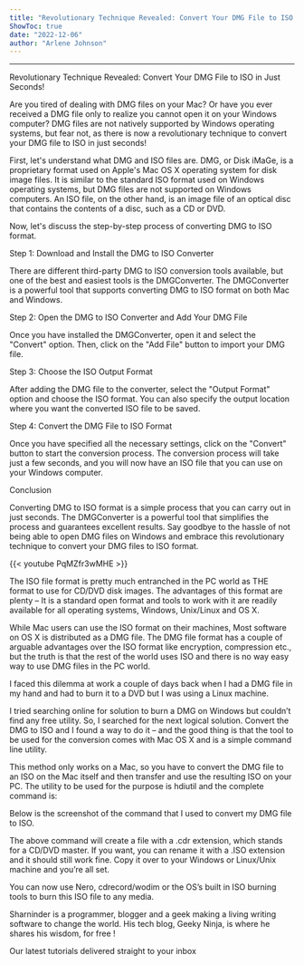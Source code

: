 ```yaml
---
title: "Revolutionary Technique Revealed: Convert Your DMG File to ISO in Just Seconds!"
ShowToc: true 
date: "2022-12-06"
author: "Arlene Johnson"
---
```

*****
Revolutionary Technique Revealed: Convert Your DMG File to ISO in Just Seconds!

Are you tired of dealing with DMG files on your Mac? Or have you ever received a DMG file only to realize you cannot open it on your Windows computer? DMG files are not natively supported by Windows operating systems, but fear not, as there is now a revolutionary technique to convert your DMG file to ISO in just seconds!

First, let's understand what DMG and ISO files are. DMG, or Disk iMaGe, is a proprietary format used on Apple's Mac OS X operating system for disk image files. It is similar to the standard ISO format used on Windows operating systems, but DMG files are not supported on Windows computers. An ISO file, on the other hand, is an image file of an optical disc that contains the contents of a disc, such as a CD or DVD.

Now, let's discuss the step-by-step process of converting DMG to ISO format.

Step 1: Download and Install the DMG to ISO Converter

There are different third-party DMG to ISO conversion tools available, but one of the best and easiest tools is the DMGConverter. The DMGConverter is a powerful tool that supports converting DMG to ISO format on both Mac and Windows.

Step 2: Open the DMG to ISO Converter and Add Your DMG File

Once you have installed the DMGConverter, open it and select the "Convert" option. Then, click on the "Add File" button to import your DMG file.

Step 3: Choose the ISO Output Format

After adding the DMG file to the converter, select the "Output Format" option and choose the ISO format. You can also specify the output location where you want the converted ISO file to be saved.

Step 4: Convert the DMG File to ISO Format

Once you have specified all the necessary settings, click on the "Convert" button to start the conversion process. The conversion process will take just a few seconds, and you will now have an ISO file that you can use on your Windows computer.

Conclusion

Converting DMG to ISO format is a simple process that you can carry out in just seconds. The DMGConverter is a powerful tool that simplifies the process and guarantees excellent results. Say goodbye to the hassle of not being able to open DMG files on Windows and embrace this revolutionary technique to convert your DMG files to ISO format.

{{< youtube PqMZfr3wMHE >}} 



The ISO file format is pretty much entranched in the PC world as THE format to use for CD/DVD disk images. The advantages of this format are plenty – It is a standard open format and tools to work with it are readily available for all operating systems, Windows, Unix/Linux and OS X.
 
While Mac users can use the ISO format on their machines, Most software on OS X is distributed as a DMG file. The DMG file format has a couple of arguable advantages over the ISO format like encryption, compression etc., but the truth is that the rest of the world uses ISO and there is no way easy way to use DMG files in the PC world.
 
I faced this dilemma at work a couple of days back when I had a DMG file in my hand and had to burn it to a DVD but I was using a Linux machine.
 
I tried searching online for solution to burn a DMG on Windows but couldn’t find any free utility. So, I searched for the next logical solution. Convert the DMG to ISO and I found a way to do it – and the good thing is that the tool to be used for the conversion comes with Mac OS X and is a simple command line utility.
 
This method only works on a Mac, so you have to convert the DMG file to an ISO on the Mac itself and then transfer and use the resulting ISO on your PC. The utility to be used for the purpose is hdiutil and the complete command is:
 
Below is the screenshot of the command that I used to convert my DMG file to ISO.
 
The above command will create a file with a .cdr extension, which stands for a CD/DVD master. If you want, you can rename it with a .ISO extension and it should still work fine. Copy it over to your Windows or Linux/Unix machine and you’re all set.
 
You can now use Nero, cdrecord/wodim or the OS’s built in ISO burning tools to burn this ISO file to any media.
 
Sharninder is a programmer, blogger and a geek making a living writing software to change the world. His tech blog, Geeky Ninja, is where he shares his wisdom, for free !
 
Our latest tutorials delivered straight to your inbox




